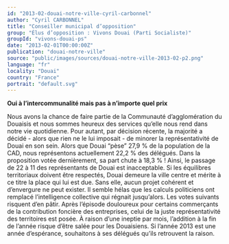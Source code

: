 ```yaml
---
id: "2013-02-douai-notre-ville-cyril-carbonnel"
author: "Cyril CARBONNEL"
title: "Conseiller municipal d’opposition"
group: "Élus d’opposition : Vivons Douai (Parti Socialiste)"
groupId: "vivons-douai-ps"
date: "2013-02-01T00:00:00Z"
publication: "douai-notre-ville"
source: "public/images/sources/douai-notre-ville-2013-02-p2.png"
language: "fr"
locality: "Douai"
country: "France"
portrait: "default.svg"
---
```


**Oui à l’intercommunalité mais pas à n’importe quel prix**

Nous avons la chance de faire partie  de  la Communauté d’agglomération du Douaisis et nous sommes heureux des services qu’elle nous rend dans notre vie quotidienne. Pour autant, par décision récente, la majorité a décidé - alors que rien ne le lui imposait - de minorer la représentativité de Douai en son sein. Alors que Douai “pèse” 27,9 % de la population de la CAD, nous représentons actuellement 22,2 % des délégués. Dans la proposition votée dernièrement, sa part chute à 18,3 % ! Ainsi, le passage de 22 à 11 des représentants de Douai est inacceptable.
Si les équilibres territoriaux doivent être respectés, Douai demeure la ville centre et mérite à ce titre la place qui lui est due. Sans elle, aucun projet cohérent et d’envergure ne peut exister.
Il semble hélas que les calculs politiciens ont remplacé l’intelligence collective qui régnait jusqu’alors. Les votes suivants risquent d’en pâtir.
Après  l’épisode  douloureux pour  certains  commerçants de la contribution foncière des entreprises, celui de la juste représentativité des territoires est posée. À raison d’une ineptie par mois, l’addition à la fin de l’année risque d’être salée pour les Douaisiens.
Si l’année 2013 est une année d’espérance, souhaitons à ses délégués qu’ils retrouvent la raison.
